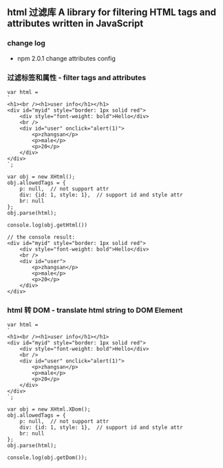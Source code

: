 ## html 过滤库 A library for filtering HTML tags and attributes written in JavaScript

### change log

+ npm 2.0.1 change attributes config

### 过滤标签和属性 - filter tags and attributes

```
var html =
`
<h1><br /><h1>user info</h1></h1>
<div id="myid" style="border: 1px solid red">
    <div style="font-weight: bold">Hello</div>
    <br />
    <div id="user" onclick="alert(1)">
        <p>zhangsan</p>
        <p>male</p>
        <p>20</p>
    </div>
</div>
`;

var obj = new XHtml();
obj.allowedTags = {
    p: null,  // not support attr
    div: {id: 1, style: 1},  // support id and style attr
    br: null
};
obj.parse(html);

console.log(obj.getHtml())

// the console result:
<div id="myid" style="border: 1px solid red">
    <div style="font-weight: bold">Hello</div>
    <br />
    <div id="user">
        <p>zhangsan</p>
        <p>male</p>
        <p>20</p>
    </div>
</div>
```

### html 转 DOM - translate html string to DOM Element

```
var html =
`
<h1><br /><h1>user info</h1></h1>
<div id="myid" style="border: 1px solid red">
    <div style="font-weight: bold">Hello</div>
    <br />
    <div id="user" onclick="alert(1)">
        <p>zhangsan</p>
        <p>male</p>
        <p>20</p>
    </div>
</div>
`;

var obj = new XHtml.XDom();
obj.allowedTags = {
    p: null,  // not support attr
    div: {id: 1, style: 1},  // support id and style attr
    br: null
};
obj.parse(html);

console.log(obj.getDom());
```